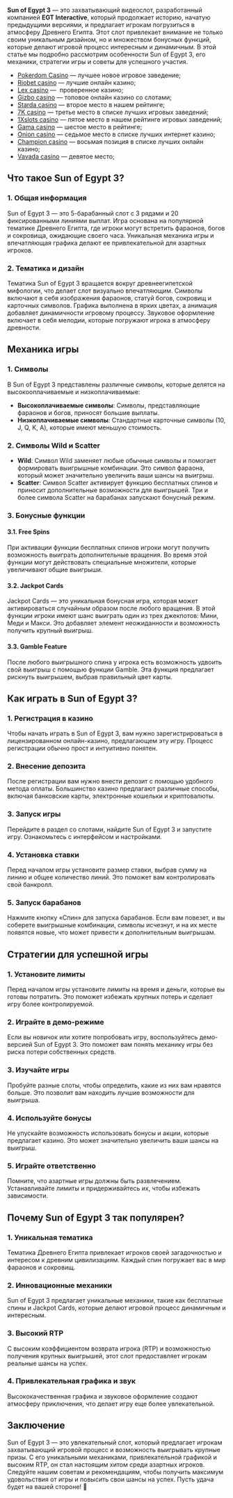 **Sun of Egypt 3** — это захватывающий видеослот, разработанный компанией **EGT Interactive**, который продолжает историю, начатую предыдущими версиями, и предлагает игрокам погрузиться в атмосферу Древнего Египта. Этот слот привлекает внимание не только своим уникальным дизайном, но и множеством бонусных функций, которые делают игровой процесс интересным и динамичным. В этой статье мы подробно рассмотрим особенности Sun of Egypt 3, его механики, стратегии игры и советы для успешного участия.

* [Pokerdom Casino](https://brandplay.link/FwVc4f) — лучшее новое игровое заведение;
* [Riobet casino](https://brandplay.link/TnjsxFvH) — лучшие онлайн казино;
* [Lex casino](https://brandplay.link/VMqNXPFs) —  проверенное казино;
* [Gizbo casino](https://brandplay.link/rvzLrVLp) — топовое онлайн казино со слотами;
* [Starda casino](https://brandplay.link/HDcDrxLk) — второе место в нашем рейтинге;
* [7K casino](https://brandplay.link/dd46bNgD) — третье место в списке лучших игровых заведений;
* [1Xslots casino](https://brandplay.link/J2ZbqMPZ) — пятое место в нашем рейтинге игровых заведений;
* [Gama casino](https://brandplay.link/RD52jZbL) — шестое место в рейтинге;
* [Onion casino](https://brandplay.link/8LcS6Djb) — седьмое место в списке лучших интернет казино;
* [Champion casino](https://temon-gter.cfd/go/9n8?p56190p303844p3509t17502) — восьмая позиция в списке лучших онлайн казино;
* [Vavada casino](https://vavadapartner.pro/?promo=75590753-cc8b-4c4a-8d71-99b7a2293439-jud\&target=register) — девятое место;

## Что такое Sun of Egypt 3?

### 1. Общая информация

Sun of Egypt 3 — это 5-барабанный слот с 3 рядами и 20 фиксированными линиями выплат. Игра основана на популярной тематике Древнего Египта, где игроки могут встретить фараонов, богов и сокровища, ожидающие своего часа. Уникальная механика игры и впечатляющая графика делают ее привлекательной для азартных игроков.

### 2. Тематика и дизайн

Тематика Sun of Egypt 3 вращается вокруг древнеегипетской мифологии, что делает слот визуально впечатляющим. Символы включают в себя изображения фараонов, статуй богов, сокровищ и карточных символов. Графика выполнена в ярких цветах, а анимация добавляет динамичности игровому процессу. Звуковое оформление включает в себя мелодии, которые погружают игрока в атмосферу древности.

## Механика игры

### 1. Символы

В Sun of Egypt 3 представлены различные символы, которые делятся на высокооплачиваемые и низкоплачиваемые:

* **Высокоплачиваемые символы**: Символы, представляющие фараонов и богов, приносят большие выплаты.
* **Низкоплачиваемые символы**: Стандартные карточные символы (10, J, Q, K, A), которые имеют меньшую стоимость.

### 2. Символы Wild и Scatter

* **Wild**: Символ Wild заменяет любые обычные символы и помогает формировать выигрышные комбинации. Это символ фараона, который может значительно увеличить ваши шансы на выигрыш.
* **Scatter**: Символ Scatter активирует функцию бесплатных спинов и приносит дополнительные возможности для выигрышей. Три и более символа Scatter на барабанах запускают бонусный режим.

### 3. Бонусные функции

#### 3.1. Free Spins

При активации функции бесплатных спинов игроки могут получить возможность выиграть дополнительные вращения. Во время этой функции могут действовать специальные множители, которые увеличивают общие выигрыши.

#### 3.2. Jackpot Cards

Jackpot Cards — это уникальная бонусная игра, которая может активироваться случайным образом после любого вращения. В этой функции игроки имеют шанс выиграть один из трех джекпотов: Мини, Меди и Макси. Это добавляет элемент неожиданности и возможность получить крупный выигрыш.

#### 3.3. Gamble Feature

После любого выигрышного спина у игрока есть возможность удвоить свой выигрыш с помощью функции Gamble. Эта функция предлагает рискнуть выигрышем, выбрав правильный цвет карты.

## Как играть в Sun of Egypt 3?

### 1. Регистрация в казино

Чтобы начать играть в Sun of Egypt 3, вам нужно зарегистрироваться в лицензированном онлайн-казино, предлагающем эту игру. Процесс регистрации обычно прост и интуитивно понятен.

### 2. Внесение депозита

После регистрации вам нужно внести депозит с помощью удобного метода оплаты. Большинство казино предлагают различные способы, включая банковские карты, электронные кошельки и криптовалюты.

### 3. Запуск игры

Перейдите в раздел со слотами, найдите Sun of Egypt 3 и запустите игру. Ознакомьтесь с интерфейсом и настройками.

### 4. Установка ставки

Перед началом игры установите размер ставки, выбрав сумму на линию и общее количество линий. Это поможет вам контролировать свой банкролл.

### 5. Запуск барабанов

Нажмите кнопку «Спин» для запуска барабанов. Если вам повезет, и вы соберете выигрышные комбинации, символы исчезнут, и на их месте появятся новые, что может привести к дополнительным выигрышам.

## Стратегии для успешной игры

### 1. Установите лимиты

Перед началом игры установите лимиты на время и деньги, которые вы готовы потратить. Это поможет избежать крупных потерь и сделает игру более контролируемой.

### 2. Играйте в демо-режиме

Если вы новичок или хотите попробовать игру, воспользуйтесь демо-версией Sun of Egypt 3. Это поможет вам понять механику игры без риска потери собственных средств.

### 3. Изучайте игры

Пробуйте разные слоты, чтобы определить, какие из них вам нравятся больше. Это позволит вам находить лучшие возможности для выигрыша.

### 4. Используйте бонусы

Не упускайте возможность использовать бонусы и акции, которые предлагает казино. Это может значительно увеличить ваши шансы на выигрыш.

### 5. Играйте ответственно

Помните, что азартные игры должны быть развлечением. Устанавливайте лимиты и придерживайтесь их, чтобы избежать зависимости.

## Почему Sun of Egypt 3 так популярен?

### 1. Уникальная тематика

Тематика Древнего Египта привлекает игроков своей загадочностью и интересом к древним цивилизациям. Каждый спин погружает вас в мир фараонов и сокровищ.

### 2. Инновационные механики

Sun of Egypt 3 предлагает уникальные механики, такие как бесплатные спины и Jackpot Cards, которые делают игровой процесс динамичным и интересным.

### 3. Высокий RTP

С высоким коэффициентом возврата игрока (RTP) и возможностью получения крупных выигрышей, этот слот предоставляет игрокам реальные шансы на успех.

### 4. Привлекательная графика и звук

Высококачественная графика и звуковое оформление создают атмосферу приключения, что делает игру еще более увлекательной.

## Заключение

Sun of Egypt 3 — это увлекательный слот, который предлагает игрокам захватывающий игровой процесс и возможность выигрывать крупные призы. С его уникальными механиками, привлекательной графикой и высоким RTP, он стал настоящим хитом среди азартных игроков. Следуйте нашим советам и рекомендациям, чтобы получить максимум удовольствия от игры и повысить свои шансы на успех. Пусть удача будет на вашей стороне! 🎉
